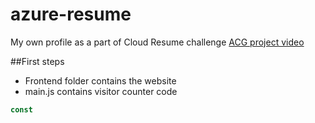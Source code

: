 # azure-resume
My own profile as a part of Cloud Resume challenge [ACG project video](https://www.youtube.com/watch?v=A-s6rZVMytc)

##First steps

- Frontend folder contains the website
- main.js contains visitor counter code



```js
const
```
